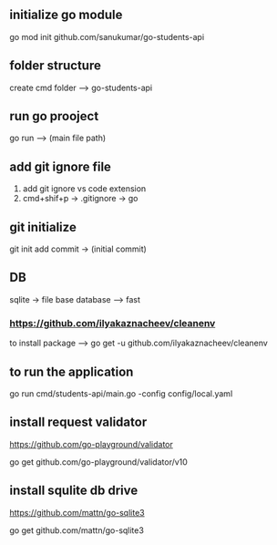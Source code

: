 ## initialize go module
go mod init github.com/sanukumar/go-students-api

## folder structure
create cmd folder --> go-students-api 

## run go prooject
go run --> (main file path)

## add git ignore file
1. add git ignore vs code extension
2. cmd+shif+p -> .gitignore -> go

## git initialize
git init
add commit -> (initial commit)

## DB
sqlite -> file base database --> fast

### https://github.com/ilyakaznacheev/cleanenv
to install package --> go get -u github.com/ilyakaznacheev/cleanenv

## to run the application
go run cmd/students-api/main.go -config config/local.yaml

## install request validator
https://github.com/go-playground/validator

go get github.com/go-playground/validator/v10

## install squlite db drive
https://github.com/mattn/go-sqlite3

go get github.com/mattn/go-sqlite3